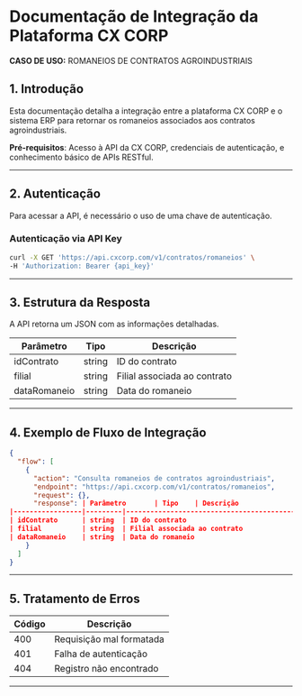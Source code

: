 
# Documentação de Integração da Plataforma CX CORP
**CASO DE USO:** ROMANEIOS DE CONTRATOS AGROINDUSTRIAIS

## 1. Introdução
Esta documentação detalha a integração entre a plataforma CX CORP e o sistema ERP para retornar os romaneios associados aos contratos agroindustriais.

**Pré-requisitos**: Acesso à API da CX CORP, credenciais de autenticação, e conhecimento básico de APIs RESTful.

---

## 2. Autenticação

Para acessar a API, é necessário o uso de uma chave de autenticação.

### Autenticação via API Key

```bash
curl -X GET 'https://api.cxcorp.com/v1/contratos/romaneios' \
-H 'Authorization: Bearer {api_key}'
```

---

## 3. Estrutura da Resposta

A API retorna um JSON com as informações detalhadas.

| Parâmetro       | Tipo    | Descrição                                    |
|-----------------|---------|----------------------------------------------|
| idContrato      | string  | ID do contrato                               |
| filial          | string  | Filial associada ao contrato                 |
| dataRomaneio    | string  | Data do romaneio                             |

---

## 4. Exemplo de Fluxo de Integração

```json
{
  "flow": [
    {
      "action": "Consulta romaneios de contratos agroindustriais",
      "endpoint": "https://api.cxcorp.com/v1/contratos/romaneios",
      "request": {},
      "response": | Parâmetro       | Tipo    | Descrição                                    |
|-----------------|---------|----------------------------------------------|
| idContrato      | string  | ID do contrato                               |
| filial          | string  | Filial associada ao contrato                 |
| dataRomaneio    | string  | Data do romaneio                             |
    }
  ]
}
```

---

## 5. Tratamento de Erros

| Código | Descrição                                  |
|--------|--------------------------------------------|
| 400    | Requisição mal formatada                   |
| 401    | Falha de autenticação                      |
| 404    | Registro não encontrado                    |

---
